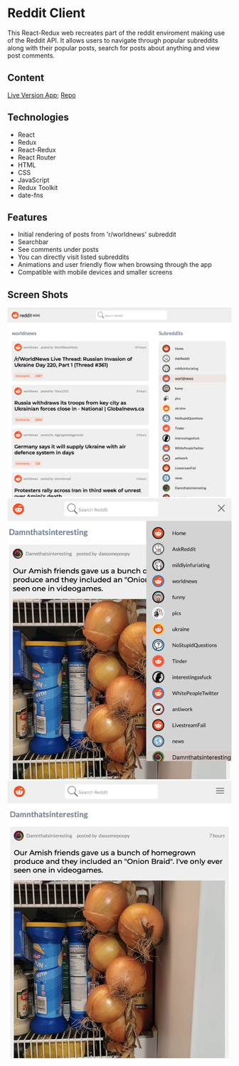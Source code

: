# Reddit Client

This React-Redux web recreates part of the reddit enviroment making use of the Reddit API. It allows users to navigate through popular subreddits along with their popular posts, search for posts about anything and view post comments.

## Content
[Live Version App](https://bucolic-douhua-981cd4.netlify.app);
[Repo](https://github.com/DigitalDream23/myredditapp)

## Technologies

* React
* Redux
* React-Redux
* React Router
* HTML
* CSS
* JavaScript
* Redux Toolkit
* date-fns

## Features

* Initial rendering of posts from 'r/worldnews' subreddit
* Searchbar
* See comments under posts
* You can directly visit listed subreddits
* Animations and user friendly flow when browsing through the app
* Compatible with mobile devices and smaller screens


## Screen Shots

![Preview Image](./public/Resources/Screen%20Shot%201.png)
![Preview Image](./public/Resources/Screen%20Shot%202.png)
![Preview Image](./public/Resources/Screen%20Shot%203.png)

